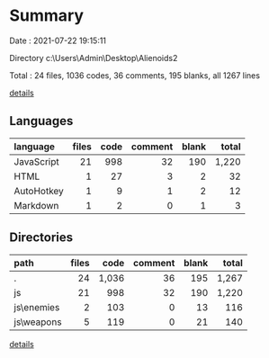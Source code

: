 # Summary

Date : 2021-07-22 19:15:11

Directory c:\Users\Admin\Desktop\Alienoids2

Total : 24 files,  1036 codes, 36 comments, 195 blanks, all 1267 lines

[details](details.md)

## Languages
| language | files | code | comment | blank | total |
| :--- | ---: | ---: | ---: | ---: | ---: |
| JavaScript | 21 | 998 | 32 | 190 | 1,220 |
| HTML | 1 | 27 | 3 | 2 | 32 |
| AutoHotkey | 1 | 9 | 1 | 2 | 12 |
| Markdown | 1 | 2 | 0 | 1 | 3 |

## Directories
| path | files | code | comment | blank | total |
| :--- | ---: | ---: | ---: | ---: | ---: |
| . | 24 | 1,036 | 36 | 195 | 1,267 |
| js | 21 | 998 | 32 | 190 | 1,220 |
| js\enemies | 2 | 103 | 0 | 13 | 116 |
| js\weapons | 5 | 119 | 0 | 21 | 140 |

[details](details.md)